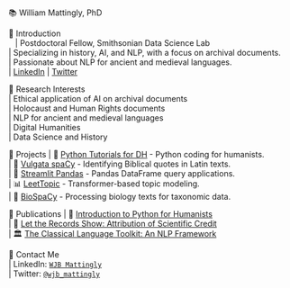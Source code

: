 📚 William Mattingly, PhD

📕 Introduction  
&nbsp;&nbsp;&nbsp;| Postdoctoral Fellow, Smithsonian Data Science Lab  
   | Specializing in history, AI, and NLP, with a focus on archival documents.  
   | Passionate about NLP for ancient and medieval languages.  
   | [LinkedIn](https://www.linkedin.com/in/wjbmattingly/) | [Twitter](https://twitter.com/wjb_mattingly)  

📘 Research Interests  
   | Ethical application of AI on archival documents  
   | Holocaust and Human Rights documents  
   | NLP for ancient and medieval languages  
   | Digital Humanities  
   | Data Science and History  


📙 Projects
   | 🐍 [Python Tutorials for DH](https://www.youtube.com/pythontutorialsfordigitalhumanities) - Python coding for humanists.  
   | 📖 [Vulgata spaCy](https://github.com/wjbmattingly/vulgata-spacy) - Identifying Biblical quotes in Latin texts.  
   | 🐼 [Streamlit Pandas](https://github.com/wjbmattingly/streamlit-pandas) - Pandas DataFrame query applications.  
   | 📊 [LeetTopic](https://github.com/wjbmattingly/leet-topic) - Transformer-based topic modeling.  
   | 🧬 [BioSpaCy](https://github.com/wjbmattingly/biospacy) - Processing biology texts for taxonomic data.  

📗 Publications
   | 📖 [Introduction to Python for Humanists](https://www.routledge.com/Introduction-to-Python-for-Humanists/Mattingly/p/book/9781032378374)  
   | 🧪 [Let the Records Show: Attribution of Scientific Credit](https://www.journals.uchicago.edu/doi/10.1086/724949)  
   | 🏛️ [The Classical Language Toolkit: An NLP Framework](https://aclanthology.org/2021.acl-demo.3.pdf)  

📒 Contact Me  
   | LinkedIn: [`WJB Mattingly`](https://www.linkedin.com/in/wjbmattingly/)  
   | Twitter: [`@wjb_mattingly`](https://twitter.com/wjb_mattingly)  
